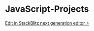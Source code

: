 # JavaScript-Projects

[Edit in StackBlitz next generation editor ⚡️](https://stackblitz.com/~/github.com/Bharath470/JavaScript-Projects)